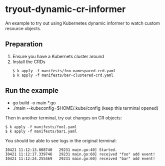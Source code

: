 # tryout-dynamic-cr-informer

An example to try out using Kubernetes dynamic informer to watch custom resource objects.

## Preparation

1. Ensure you have a Kubernets cluster around
1. Install the CRDs
    ```
    $ k apply -f manifests/foo-namespaced-crd.yaml
    $ k apply -f manifests/bar-clustered-crd.yaml
    ```

## Run the example

- go build -o main *.go
- ./main --kubeconfig=$HOME/.kube/config (keep this terminal opened)

Then in another terminal, try out changes on CR objects:

```
$ k apply -f manifests/foo1.yaml
$ k apply -f manifests/bar1.yaml
```

You should be able to see logs in the original terminal:

```
I0421 11:12:13.808740   29231 main.go:40] Started.
I0421 11:12:17.339746   29231 main.go:60] received "foo" add event!
I0421 11:12:24.255469   29231 main.go:60] received "bar" add event!
```
